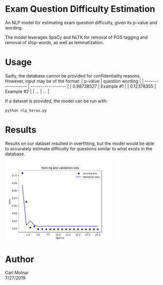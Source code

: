 # Exam Question Difficulty Estimation
An NLP model for estimating exam question difficulty, given its p-value and wording.  

The model leverages SpaCy and NLTK for removal of POS tagging and removal of stop-words, as well as lemmatization.

# Usage  
Sadly, the database cannot be provided for confidentiality reasons.  
However, input may be of the format:
| p-value            | question wording   |
| ------------------ | ------------------ |
| 0.98738527         | Example #1              |
| 0.12378355         | Example #2               |
| ...         | ...              |

If a dataset is provided, the model can be run with:  
```
python nlp_keras.py
```

# Results  
<p>
  Results on our dataset resulted in overfitting, but the model would be able to accurately estimate difficulty for questions similar to what exists in the database.
</p>
<img src="/img/sample_results.png" width="350" alt="accessibility text">

# Author  
Carl Molnar  
7/27/2019
